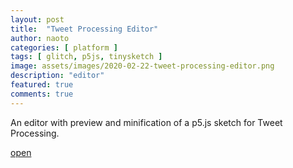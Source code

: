 ```yaml
---
layout: post
title:  "Tweet Processing Editor"
author: naoto
categories: [ platform ]
tags: [ glitch, p5js, tinysketch ]
image: assets/images/2020-02-22-tweet-processing-editor.png
description: "editor"
featured: true
comments: true
---
```


An editor with preview and minification of a p5.js sketch for Tweet Processing.

[open](https://tsubuyaki-p5-editor.glitch.me/)
